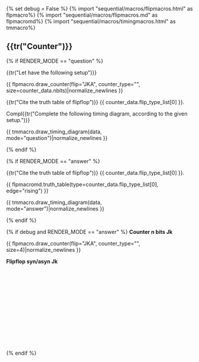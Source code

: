 {% set debug = False %}
{% import "sequential/macros/flipmacros.html" as flpmacro%}
{% import "sequential/macros/flipmacros.md" as flpmacromd%}
{% import "sequential/macros/timingmacros.html" as tmmacro%}


##  {{tr("Counter")}}


{% if RENDER_MODE == "question" %}

 {{tr("Let have the following setup")}}   



{{ flpmacro.draw_counter(flip="JKA", counter_type="", size=counter_data.nbits)|normalize_newlines }}



 {{tr("Cite the truth table of flipflop")}}  {{ counter_data.flip_type_list[0] }}.  


Compl{{tr("Complete the following timing diagram, according to the given setup.")}} 


{{ tmmacro.draw_timing_diagram(data, mode="question")|normalize_newlines }}

{% endif %}

{% if RENDER_MODE == "answer" %}

 {{tr("Cite the truth table of flipflop")}}  {{ counter_data.flip_type_list[0] }}.  


{{ flpmacromd.truth_table(type=counter_data.flip_type_list[0], edge="rising") }}

{{ tmmacro.draw_timing_diagram(data, mode="answer")|normalize_newlines }}

{% endif %}

{% if debug and RENDER_MODE == "answer" %}
**Counter n bits Jk**  

{{ flpmacro.draw_counter(flip="JKA", counter_type="", size=4)|normalize_newlines }}

**Flipflop syn/asyn Jk**  

<svg xmlns="http://www.w3.org/2000/svg" width="400" height="200">{{ flpmacro.place_flip(id="JKA", name="jk4", xpos=5, ypos=4)|normalize_newlines }}</svg>

{% endif %}
